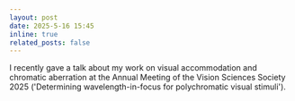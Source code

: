 ```yaml
---
layout: post
date: 2025-5-16 15:45
inline: true
related_posts: false
---
```


I recently gave a talk about my work on visual accommodation and chromatic aberration at the Annual Meeting of the Vision Sciences Society 2025 ('Determining wavelength-in-focus for polychromatic visual stimuli'). 
